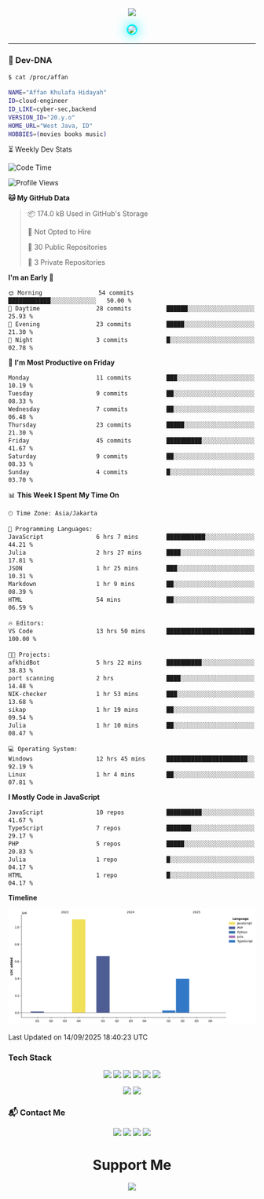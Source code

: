<div align="center">
  <img src="https://capsule-render.vercel.app/api?type=waving&color=gradient&height=180&section=header&text=Affan&fontSize=60&fontAlignY=35&desc=Cloud%20%7C%20Cyber-Sec%20%7C%20Backend&descAlignY=55"/>
</div>

<p align="center">
  <img src="https://github.com/akhfhid.png" width="160" style="border-radius:50%;border:3px solid #00f5ff;box-shadow:0 0 25px #00f5ff"/>
</p>

---

### 🧪 Dev-DNA

```sh
$ cat /proc/affan
```
```bash
NAME="Affan Khulafa Hidayah"
ID=cloud-engineer
ID_LIKE=cyber-sec,backend
VERSION_ID="20.y.o"
HOME_URL="West Java, ID"
HOBBIES=(movies books music)
```
⏳ Weekly Dev Stats

<!--START_SECTION:waka-->
![Code Time](http://img.shields.io/badge/Code%20Time-13%20hrs%2059%20mins-blue)

![Profile Views](http://img.shields.io/badge/Profile%20Views-196-blue)

**🐱 My GitHub Data** 

> 📦 174.0 kB Used in GitHub's Storage 
 > 
> 🚫 Not Opted to Hire
 > 
> 📜 30 Public Repositories 
 > 
> 🔑 3 Private Repositories 
 > 
**I'm an Early 🐤** 

```text
🌞 Morning                54 commits          ████████████░░░░░░░░░░░░░   50.00 % 
🌆 Daytime                28 commits          ██████░░░░░░░░░░░░░░░░░░░   25.93 % 
🌃 Evening                23 commits          █████░░░░░░░░░░░░░░░░░░░░   21.30 % 
🌙 Night                  3 commits           █░░░░░░░░░░░░░░░░░░░░░░░░   02.78 % 
```
📅 **I'm Most Productive on Friday** 

```text
Monday                   11 commits          ███░░░░░░░░░░░░░░░░░░░░░░   10.19 % 
Tuesday                  9 commits           ██░░░░░░░░░░░░░░░░░░░░░░░   08.33 % 
Wednesday                7 commits           ██░░░░░░░░░░░░░░░░░░░░░░░   06.48 % 
Thursday                 23 commits          █████░░░░░░░░░░░░░░░░░░░░   21.30 % 
Friday                   45 commits          ██████████░░░░░░░░░░░░░░░   41.67 % 
Saturday                 9 commits           ██░░░░░░░░░░░░░░░░░░░░░░░   08.33 % 
Sunday                   4 commits           █░░░░░░░░░░░░░░░░░░░░░░░░   03.70 % 
```


📊 **This Week I Spent My Time On** 

```text
🕑︎ Time Zone: Asia/Jakarta

💬 Programming Languages: 
JavaScript               6 hrs 7 mins        ███████████░░░░░░░░░░░░░░   44.21 % 
Julia                    2 hrs 27 mins       ████░░░░░░░░░░░░░░░░░░░░░   17.81 % 
JSON                     1 hr 25 mins        ███░░░░░░░░░░░░░░░░░░░░░░   10.31 % 
Markdown                 1 hr 9 mins         ██░░░░░░░░░░░░░░░░░░░░░░░   08.39 % 
HTML                     54 mins             ██░░░░░░░░░░░░░░░░░░░░░░░   06.59 % 

🔥 Editors: 
VS Code                  13 hrs 50 mins      █████████████████████████   100.00 % 

🐱‍💻 Projects: 
afkhidBot                5 hrs 22 mins       ██████████░░░░░░░░░░░░░░░   38.83 % 
port scanning            2 hrs               ████░░░░░░░░░░░░░░░░░░░░░   14.48 % 
NIK-checker              1 hr 53 mins        ███░░░░░░░░░░░░░░░░░░░░░░   13.68 % 
sikap                    1 hr 19 mins        ██░░░░░░░░░░░░░░░░░░░░░░░   09.54 % 
Julia                    1 hr 10 mins        ██░░░░░░░░░░░░░░░░░░░░░░░   08.47 % 

💻 Operating System: 
Windows                  12 hrs 45 mins      ███████████████████████░░   92.19 % 
Linux                    1 hr 4 mins         ██░░░░░░░░░░░░░░░░░░░░░░░   07.81 % 
```

**I Mostly Code in JavaScript** 

```text
JavaScript               10 repos            ██████████░░░░░░░░░░░░░░░   41.67 % 
TypeScript               7 repos             ███████░░░░░░░░░░░░░░░░░░   29.17 % 
PHP                      5 repos             █████░░░░░░░░░░░░░░░░░░░░   20.83 % 
Julia                    1 repo              █░░░░░░░░░░░░░░░░░░░░░░░░   04.17 % 
HTML                     1 repo              █░░░░░░░░░░░░░░░░░░░░░░░░   04.17 % 
```



**Timeline**

![Lines of Code chart](https://raw.githubusercontent.com/akhfhid/akhfhid/main/assets/bar_graph.png)


 Last Updated on 14/09/2025 18:40:23 UTC
<!--END_SECTION:waka-->
### Tech Stack

<p align="center"> <a href="https://nodejs.org"><img src="https://img.shields.io/badge/Node-20-339933?style=flat&logo=nodedotjs&logoColor=white"/></a> <a href="https://golang.org"><img src="https://img.shields.io/badge/Go-1.22-00ADD8?style=flat&logo=go&logoColor=white"/></a> <a href="https://laravel.com"><img src="https://img.shields.io/badge/Laravel-11-FF2D20?style=flat&logo=laravel&logoColor=white"/></a> <a href="https://docker.com"><img src="https://img.shields.io/badge/Docker-24-2496ED?style=flat&logo=docker&logoColor=white"/></a> <a href="https://aws.amazon.com"><img src="https://img.shields.io/badge/AWS-Architect-FF9900?style=flat&logo=amazonaws&logoColor=white"/></a>
<a href="https://julialang.org">
  <img src="https://img.shields.io/badge/Julia-1.11-9558B2?style=flat&logo=julia&logoColor=white"/>
</a>
 </p>

 <p align="center"> <img src="https://github-readme-stats.vercel.app/api?username=akhfhid&show_icons=true&theme=react&hide_border=true&bg_color=00000000"/> <img src="https://github-readme-stats.vercel.app/api/top-langs/?username=akhfhid&layout=compact&theme=react&hide_border=true&bg_color=00000000"/> </p> 

### 📬 Contact Me

<p align="center"> <a href="https://instagram.com/aff4n__" target="_blank"><img src="https://img.shields.io/badge/IG-%40aff4n__-E4405F?style=for-the-badge&logo=instagram&logoColor=white"/></a> <a href="https://t.me/affankhhdyh" target="_blank"><img src="https://img.shields.io/badge/Telegram-@affankhhdyh-2CA5E0?style=for-the-badge&logo=telegram&logoColor=white"/></a> <a href="mailto:neoaffan2@gmail.com" target="_blank"><img src="https://img.shields.io/badge/Email-neoaffan2@gmail.com-D14836?style=for-the-badge&logo=gmail&logoColor=white"/></a> <a href="https://linkedin.com/in/affankhhdyh" target="_blank"><img src="https://img.shields.io/badge/LinkedIn-Affan%20Khulafa%20Hidayah-0A66C2?style=for-the-badge&logo=linkedin&logoColor=white"/></a> </p> <h1 align="center">Support Me</h1> <p align="center"> <a href="https://github.com/sponsors/akhfhid" target="_blank"> <img src="https://img.shields.io/badge/Sponsor-@akhfhid-ea4aaa?style=for-the-badge&logo=github&logoColor=white"/> </a> </p>
